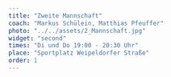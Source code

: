```yaml
---
title: "Zweite Mannschaft"
coach: "Markus Schülein, Matthias Pfeuffer"
photo: "../../assets/2_Mannschaft.jpg"
widget: "second"
times: "Di und Do 19:00 - 20:30 Uhr"
place: "Sportplatz Weipeldorfer Straße"
order: 1
---
```

